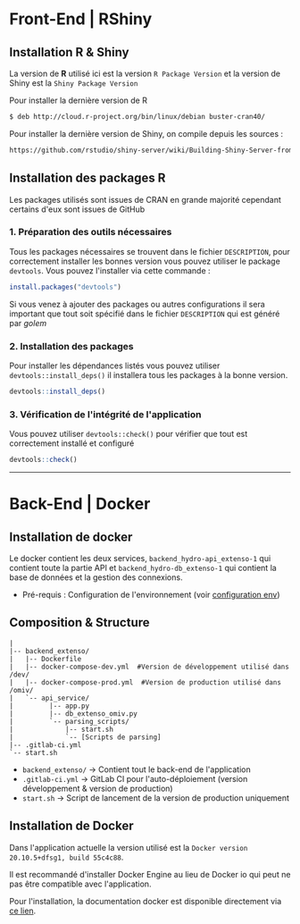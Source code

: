 # Front-End | RShiny

## Installation R & Shiny

La version de **R** utilisé ici est la version `R Package Version` et la version de Shiny est la `Shiny Package Version`

Pour installer la dernière version de R

```bash
$ deb http://cloud.r-project.org/bin/linux/debian buster-cran40/
```

Pour installer la dernière version de Shiny, on compile depuis les sources :

```bash 
https://github.com/rstudio/shiny-server/wiki/Building-Shiny-Server-from-Source
```

## Installation des packages R

Les packages utilisés sont issues de CRAN en grande majorité cependant certains d'eux sont issues de GitHub

###  1. Préparation des outils nécessaires

Tous les packages nécessaires se trouvent dans le fichier `DESCRIPTION`, pour correctement installer les bonnes version vous pouvez utiliser le package `devtools`. Vous pouvez l'installer via cette commande : 

```R
install.packages("devtools")
```

Si vous venez à ajouter des packages ou autres configurations il sera important que tout soit spécifié dans le fichier `DESCRIPTION` qui est généré par *golem*

### 2. Installation des packages

Pour installer les dépendances listés vous pouvez utiliser `devtools::install_deps()` il installera tous les packages à la bonne version.

```R
devtools::install_deps()
```

### 3. Vérification de l'intégrité de l'application

Vous pouvez utiliser `devtools::check()` pour vérifier que tout est correctement installé et configuré

```R
devtools::check()
```

-----

# Back-End | Docker

## Installation de docker

Le docker contient les deux services, `backend_hydro-api_extenso-1` qui contient toute la partie API et `backend_hydro-db_extenso-1` qui contient la base de données et la gestion des connexions.

- Pré-requis : Configuration de l'environnement (voir [configuration env](environnement.md))

## Composition & Structure

    | 
    |-- backend_extenso/
    |   |-- Dockerfile
    |   |-- docker-compose-dev.yml  #Version de développement utilisé dans /dev/
    |   |-- docker-compose-prod.yml  #Version de production utilisé dans /omiv/
    |   `-- api_service/
    |         |-- app.py
    |         |-- db_extenso_omiv.py
    |         `-- parsing_scripts/
    |             |-- start.sh
    |             `-- [Scripts de parsing]
    |-- .gitlab-ci.yml
    `-- start.sh

- `backend_extenso/` -> Contient tout le back-end de l'application
- `.gitlab-ci.yml` -> GitLab CI pour l'auto-déploiement (version développement & version de production)
- `start.sh` -> Script de lancement de la version de production uniquement

## Installation de Docker

Dans l'application actuelle la version utilisé est la `Docker version 20.10.5+dfsg1, build 55c4c88`.

Il est recommandé d'installer Docker Engine au lieu de Docker io qui peut ne pas être compatible avec l'application.

Pour l'installation, la documentation docker est disponible directement via [ce lien](https://docs.docker.com/engine/install/).